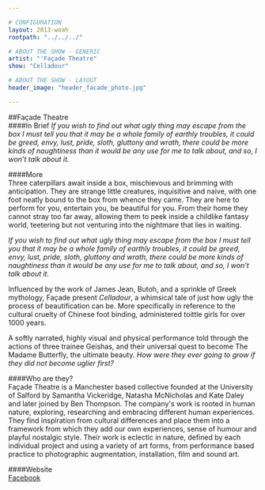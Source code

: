 ```yaml
---

# CONFIGURATION
layout: 2013-woah
rootpath: "../../../"

# ABOUT THE SHOW - GENERIC
artist: "'Façade Theatre"
show: "Celladour"

# ABOUT THE SHOW - LAYOUT
header_image: "header_facade_photo.jpg"

---
```

##Façade Theatre        
####In Brief
*If you wish to find out what ugly thing may escape from the box I must tell you that it may be a whole family of earthly troubles, it could be greed, envy, lust, pride, sloth, gluttony and wrath, there could be more kinds of naughtiness than it would be any use for me to talk about, and so, I won’t talk about it.*    

####More    
Three caterpillars await inside a box, mischievous and brimming with anticipation. They are strange little creatures, inquisitive and naive, with one foot neatly bound to the box from whence they came. They are here to perform for you, entertain you, be beautiful for you. From their home they cannot stray too far away, allowing them to peek inside a childlike fantasy world, teetering but not venturing into the nightmare that lies in waiting.    

*If you wish to find out what ugly thing may escape from the box I must tell you that it may be a whole family of earthly troubles, it could be greed, envy, lust, pride, sloth, gluttony and wrath, there could be more kinds of naughtiness than it would be any use for me to talk about, and so, I won’t talk about it.*    

Influenced by the work of James Jean, Butoh, and a sprinkle of Greek mythology, Façade present *Celladour*, a whimsical tale of just how ugly the process of beautification can be. More specifically in reference to the cultural cruelty of Chinese foot binding, administered toittle girls for over 1000 years.    

A softly narrated, highly visual and physical performance told through the actions of three trainee Geishas, and their universal quest to become The Madame Butterfly, the ultimate beauty. *How were they ever going to grow if they did not become uglier first?*    

####Who are they?    
Façade Theatre is a Manchester based collective founded at the University of Salford by Samantha Vickeridge, Natasha McNicholas and Kate Daley and later joined by Ben Thompson. The company's work is rooted in human nature, exploring, researching and embracing different human experiences. They find inspiration from cultural differences and place them into a framework from which they add our own experiences, sense of humour and playful nostalgic style. Their work is eclectic in nature, defined by each individual project and using a variety of art forms, from performance based practice to photographic augmentation, installation, film and sound art.    

####Website    
[Facebook](https://www.facebook.com/pages/Facade-Theatre/148891195263202?fref=ts)     
